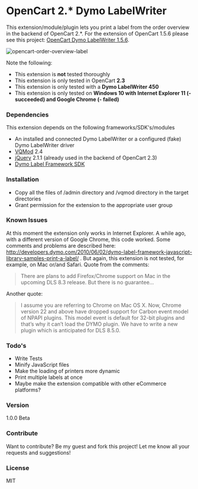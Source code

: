 # OpenCart 2.* Dymo LabelWriter

This extension/module/plugin lets you print a label from the order overview in the backend of OpenCart 2.*. For the extension of OpenCart 1.5.6 please see this project: [OpenCart Dymo LabelWriter 1.5.6].

![opencart-order-overview-label](https://cloud.githubusercontent.com/assets/9481318/23029785/f264386e-f46b-11e6-9ad7-edcb2234ae42.PNG)

Note the following:
* This extension is **not** tested thoroughly
* This extension is only tested in OpenCart **2.3**
* This extension is only tested with a **Dymo LabelWriter 450**
* This extension is only tested on **Windows 10 with Internet Explorer 11 (- succeeded) and Google Chrome (- failed)**

### Dependencies

This extension depends on the following frameworks/SDK's/modules

* An installed and connected Dymo LabelWriter or a configured (fake) Dymo LabelWriter driver
* [VQMod] 2.4
* [jQuery] 2.1.1 (already used in the backend of OpenCart 2.3)
* [Dymo Label Framework SDK]

### Installation

* Copy all the files of /admin directory and /vqmod directory in the target directories
* Grant permission for the extension to the appropriate user group

### Known Issues

At this moment the extension only works in Internet Explorer. A while ago, with a different version of Google Chrome, this code worked. Some comments and problems are described here: http://developers.dymo.com/2010/06/02/dymo-label-framework-javascript-library-samples-print-a-label/ . But again, this extension is not tested, for example, on Mac or/and Safari. Quote from the comments:
> There are plans to add Firefox/Chrome support on Mac in the upcoming DLS 8.3 release. But there is no guarantee…

Another quote: 
> I assume you are referring to Chrome on Mac OS X. Now, Chrome version 22 and above have dropped support for Carbon event model of NPAPI plugins. This model event is default for 32-bit plugins and that’s why it can’t load the DYMO plugin. We have to write a new plugin which is anticipated for DLS 8.5.0.

### Todo's

 - Write Tests
 - Minify JavaScript files
 - Make the loading of printers more dynamic
 - Print multiple labels at once
 - Maybe make the extension compatible with other eCommerce platforms?

### Version
1.0.0 Beta

### Contribute

Want to contribute? Be my guest and fork this project! Let me know all your requests and suggestions!

### License

MIT

[Dymo Label Framework SDK]: http://labelwriter.com/software/dls/sdk/js/DYMO.Label.Framework.latest.js
[jQuery]:http://jquery.com
[VQMod]: https://github.com/vqmod/vqmod
[OpenCart Dymo LabelWriter 1.5.6]: https://github.com/Paulsky/opencart-dymo-labelwriter